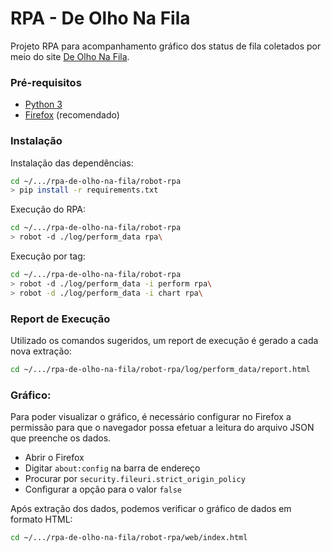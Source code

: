 # RPA - De Olho Na Fila

Projeto RPA para acompanhamento gráfico dos status de fila coletados por meio do site [De Olho Na Fila](https://deolhonafila.prefeitura.sp.gov.br).

### Pré-requisitos

- [Python 3](https://www.python.org/downloads)
- [Firefox](https://www.mozilla.org/pt-BR/firefox/new) (recomendado)

### Instalação

Instalação das dependências:

```bash
cd ~/.../rpa-de-olho-na-fila/robot-rpa
> pip install -r requirements.txt
```

Execução do RPA:
```bash
cd ~/.../rpa-de-olho-na-fila/robot-rpa
> robot -d ./log/perform_data rpa\
```

Execução por tag:
```bash
cd ~/.../rpa-de-olho-na-fila/robot-rpa
> robot -d ./log/perform_data -i perform rpa\
> robot -d ./log/perform_data -i chart rpa\
```

### Report de Execução

Utilizado os comandos sugeridos, um report de execução é gerado a cada nova extração:

```bash
cd ~/.../rpa-de-olho-na-fila/robot-rpa/log/perform_data/report.html
```

### Gráfico:

Para poder visualizar o gráfico, é necessário configurar no Firefox a permissão para que o navegador possa efetuar a leitura do arquivo JSON que preenche os dados.

- Abrir o Firefox
- Digitar ```about:config``` na barra de endereço
- Procurar por ```security.fileuri.strict_origin_policy```
- Configurar a opção para o valor ```false```

Após extração dos dados, podemos verificar o gráfico de dados em formato HTML:

```bash
cd ~/.../rpa-de-olho-na-fila/robot-rpa/web/index.html
```

